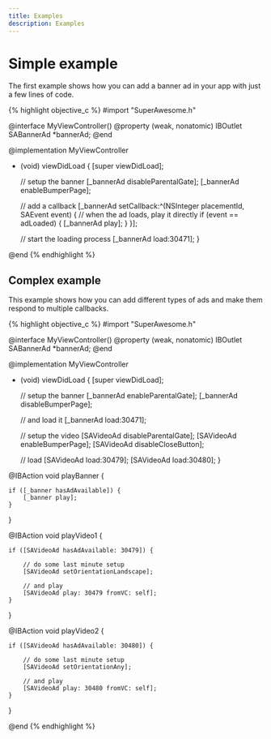 ```yaml
---
title: Examples
description: Examples
---
```


# Simple example

The first example shows how you can add a banner ad in your app with just a few lines of code.

{% highlight objective_c %}
#import "SuperAwesome.h"

@interface MyViewController()
@property (weak, nonatomic) IBOutlet SABannerAd *bannerAd;
@end

@implementation MyViewController

- (void) viewDidLoad {
    [super viewDidLoad];

    // setup the banner
    [_bannerAd disableParentalGate];
    [_bannerAd enableBumperPage];

    // add a callback
    [_bannerAd setCallback:^(NSInteger placementId, SAEvent event) {
        // when the ad loads, play it directly
        if (event == adLoaded) {
            [_bannerAd play];
        }
    }];

    // start the loading process
    [_bannerAd load:30471];
}

@end
{% endhighlight %}

## Complex example

This example shows how you can add different types of ads and make them respond to multiple callbacks.

{% highlight objective_c %}
#import "SuperAwesome.h"

@interface MyViewController()
@property (weak, nonatomic) IBOutlet SABannerAd *bannerAd;
@end

@implementation MyViewController

- (void) viewDidLoad {
    [super viewDidLoad];

    // setup the banner
    [_bannerAd enableParentalGate];
    [_bannerAd disableBumperPage];

    // and load it
    [_bannerAd load:30471];

    // setup the video
    [SAVideoAd disableParentalGate];
    [SAVideoAd enableBumperPage];
    [SAVideoAd disableCloseButton];

    // load
    [SAVideoAd load:30479];
    [SAVideoAd load:30480];
}

@IBAction void playBanner {

    if ([_banner hasAdAvailable]) {
        [_banner play];
    }
}

@IBAction void playVideo1 {

    if ([SAVideoAd hasAdAvailable: 30479]) {

        // do some last minute setup
        [SAVideoAd setOrientationLandscape];

        // and play
        [SAVideoAd play: 30479 fromVC: self];
    }
}

@IBAction void playVideo2 {

    if ([SAVideoAd hasAdAvailable: 30480]) {

        // do some last minute setup
        [SAVideoAd setOrientationAny];

        // and play
        [SAVideoAd play: 30480 fromVC: self];
    }
}

@end
{% endhighlight %}